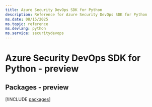 ```yaml
---
title: Azure Security DevOps SDK for Python
description: Reference for Azure Security DevOps SDK for Python
ms.date: 08/15/2025
ms.topic: reference
ms.devlang: python
ms.service: securitydevops
---
```

# Azure Security DevOps SDK for Python - preview
## Packages - preview
[!INCLUDE [packages](security-devops-index.md)]